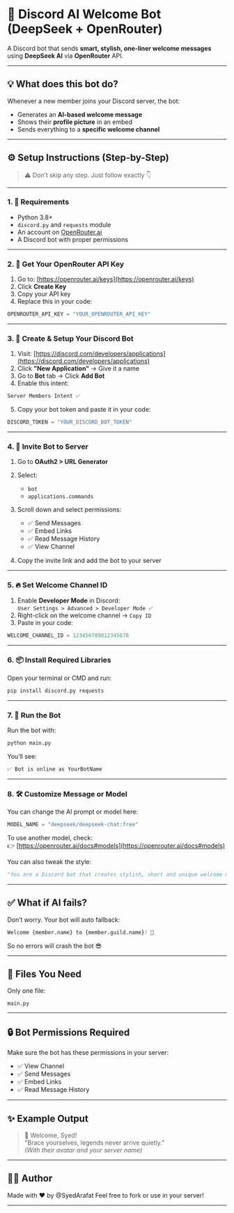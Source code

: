 # 🤖 Discord AI Welcome Bot (DeepSeek + OpenRouter)

A Discord bot that sends **smart, stylish, one-liner welcome messages** using **DeepSeek AI** via **OpenRouter** API.

---

## 💡 What does this bot do?

Whenever a new member joins your Discord server, the bot:
- Generates an **AI-based welcome message**
- Shows their **profile picture** in an embed
- Sends everything to a **specific welcome channel**

---

## ⚙️ Setup Instructions (Step-by-Step)

> ⚠️ Don’t skip any step. Just follow exactly 👇

---

### 1. 🎯 Requirements

- Python 3.8+
- `discord.py` and `requests` module
- An account on [OpenRouter.ai](https://openrouter.ai)
- A Discord bot with proper permissions

---

### 2. 🧠 Get Your OpenRouter API Key

1. Go to: [https://openrouter.ai/keys](https://openrouter.ai/keys)
2. Click **Create Key**
3. Copy your API key
4. Replace this in your code:

```python
OPENROUTER_API_KEY = "YOUR_OPENROUTER_API_KEY"
```

---

### 3. 🤖 Create & Setup Your Discord Bot

1. Visit: [https://discord.com/developers/applications](https://discord.com/developers/applications)
2. Click **"New Application"** → Give it a name
3. Go to **Bot** tab → Click **Add Bot**
4. Enable this intent:

```py
Server Members Intent ✅
```

5. Copy your bot token and paste it in your code:

```python
DISCORD_TOKEN = "YOUR_DISCORD_BOT_TOKEN"
```

---

### 4. 🔗 Invite Bot to Server

1. Go to **OAuth2 > URL Generator**
2. Select:
   - `bot`
   - `applications.commands`
3. Scroll down and select permissions:
   - ✅ Send Messages
   - ✅ Embed Links
   - ✅ Read Message History
   - ✅ View Channel

4. Copy the invite link and add the bot to your server

---

### 5. 🔥 Set Welcome Channel ID

1. Enable **Developer Mode** in Discord:  
   `User Settings > Advanced > Developer Mode ✅`
2. Right-click on the welcome channel → `Copy ID`
3. Paste in your code:

```python
WELCOME_CHANNEL_ID = 123456789012345678
```

---

### 6. 📦 Install Required Libraries

Open your terminal or CMD and run:

```bash
pip install discord.py requests
```

---

### 7. 🏃 Run the Bot

Run the bot with:

```bash
python main.py
```

You’ll see:

```bash
✅ Bot is online as YourBotName
```

---

### 8. 🛠 Customize Message or Model

You can change the AI prompt or model here:

```python
MODEL_NAME = "deepseek/deepseek-chat:free"
```

To use another model, check:  
👉 [https://openrouter.ai/docs#models](https://openrouter.ai/docs#models)

You can also tweak the style:

```python
"You are a Discord bot that creates stylish, short and unique welcome messages."
```

---

## ✅ What if AI fails?

Don’t worry. Your bot will auto fallback:

```python
Welcome {member.name} to {member.guild.name}! 🎉
```

So no errors will crash the bot 😎

---

## 📁 Files You Need

Only one file:

```
main.py
```

---

## 🔒 Bot Permissions Required

Make sure the bot has these permissions in your server:

- ✅ View Channel
- ✅ Send Messages
- ✅ Embed Links
- ✅ Read Message History

---

## ✨ Example Output

> 👋 Welcome, Syed!  
> "Brace yourselves, legends never arrive quietly."  
> *(With their avatar and your server name)*

---

## 🧑‍💻 Author

Made with ❤️ by @SyedArafat
Feel free to fork or use in your server!

---
